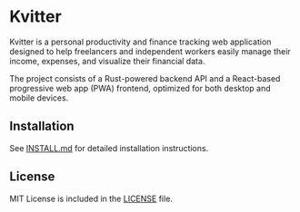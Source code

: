 # Kvitter

Kvitter is a personal productivity and finance tracking web application designed to help freelancers and independent workers easily manage their income, expenses, and visualize their financial data.

The project consists of a Rust-powered backend API and a React-based progressive web app (PWA) frontend, optimized for both desktop and mobile devices.

## Installation

See [INSTALL.md](INSTALL.md) for detailed installation instructions.

## License

MIT License is included in the [LICENSE](LICENSE) file.